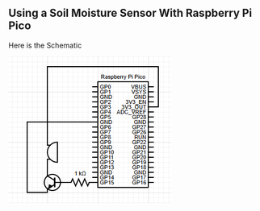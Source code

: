 ## Using a Soil Moisture Sensor With Raspberry Pi Pico

Here is the Schematic

![Schematic](./Img//Screenshot%202024-08-10%20201717.png)